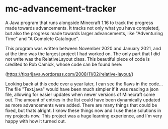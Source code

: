 # mc-advancement-tracker
A Java program that runs alongside Minecraft 1.16 to track the progress made towards advancements. It tracks not only what you have completed, but also the progress made towards larger advancements, like "Adventuring Time" and "A Complete Catalogue".

This program was written between November 2020 and January 2021, and at the time was the largest project I had worked on. The only part that I did not write was the RelativeLayout class. This beautiful piece of code is credited to Rob Camick, whose code can be found here:

(https://tips4java.wordpress.com/2008/11/02/relative-layout/)

Looking back at this code over a year later, I can see the flaws in the code... The file "Text.java" would have been much simpler if it was reading a json file, allowing for easier updates when newer versions of Minecraft come out. The amount of entries in the list could have been dynamically updated as more advancements were added. There are many things that could be fixed, but thats alright. I know these things now and I use these solutions in my projects now. This project was a huge learning experience, and I'm very happy with how it turned out.
